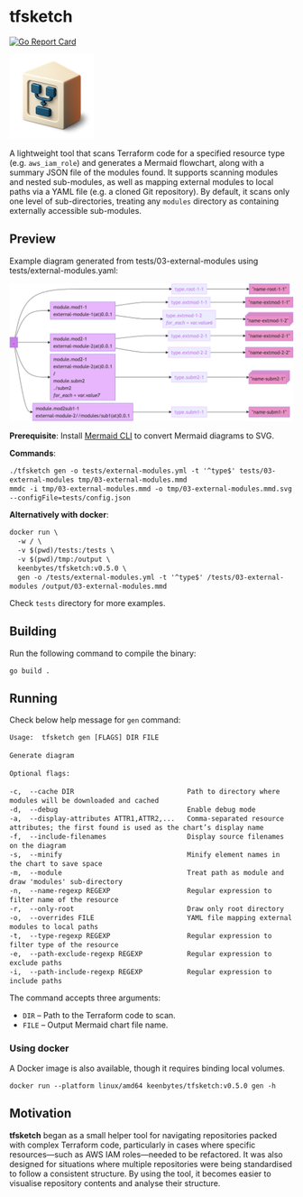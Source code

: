 # tfsketch

[![Go Report Card](https://goreportcard.com/badge/github.com/keenbytes/tfsketch)](https://goreportcard.com/report/github.com/keenbytes/tfsketch)

![tfsketch](tfsketch.png "tfsketch")

A lightweight tool that scans Terraform code for a specified resource type (e.g. `aws_iam_role`) and generates a Mermaid flowchart, along with a summary JSON file of the modules found. It supports scanning modules and nested sub-modules, as well as mapping external modules to local paths via a YAML file (e.g. a cloned Git repository). By default, it scans only one level of sub-directories, treating any `modules` directory as containing externally accessible sub-modules.

## Preview
Example diagram generated from tests/03-external-modules using tests/external-modules.yaml:

![preview](preview.png "chart preview")

**Prerequisite**: Install [Mermaid CLI](https://github.com/mermaid-js/mermaid-cli) to convert Mermaid diagrams to SVG.

**Commands**:
```
./tfsketch gen -o tests/external-modules.yml -t '^type$' tests/03-external-modules tmp/03-external-modules.mmd
mmdc -i tmp/03-external-modules.mmd -o tmp/03-external-modules.mmd.svg --configFile=tests/config.json
```

**Alternatively with docker**:
```
docker run \
  -w / \
  -v $(pwd)/tests:/tests \
  -v $(pwd)/tmp:/output \
  keenbytes/tfsketch:v0.5.0 \
  gen -o /tests/external-modules.yml -t '^type$' /tests/03-external-modules /output/03-external-modules.mmd
```

Check `tests` directory for more examples.

## Building
Run the following command to compile the binary:
```
go build .
```

## Running
Check below help message for `gen` command:

    Usage:  tfsketch gen [FLAGS] DIR FILE
    
    Generate diagram
    
    Optional flags: 

    -c,  --cache DIR                            Path to directory where modules will be downloaded and cached
    -d,  --debug                                Enable debug mode
    -a,  --display-attributes ATTR1,ATTR2,...   Comma-separated resource attributes; the first found is used as the chart’s display name
    -f,  --include-filenames                    Display source filenames on the diagram
    -s,  --minify                               Minify element names in the chart to save space
    -m,  --module                               Treat path as module and draw 'modules' sub-directory
    -n,  --name-regexp REGEXP                   Regular expression to filter name of the resource
    -r,  --only-root                            Draw only root directory
    -o,  --overrides FILE                       YAML file mapping external modules to local paths
    -t,  --type-regexp REGEXP                   Regular expression to filter type of the resource
    -e,  --path-exclude-regexp REGEXP           Regular expression to exclude paths
    -i,  --path-include-regexp REGEXP           Regular expression to include paths

The command accepts three arguments:

* `DIR` – Path to the Terraform code to scan.
* `FILE` – Output Mermaid chart file name.

### Using docker
A Docker image is also available, though it requires binding local volumes.

```
docker run --platform linux/amd64 keenbytes/tfsketch:v0.5.0 gen -h
```

## Motivation
**tfsketch** began as a small helper tool for navigating repositories packed with complex Terraform code, particularly in cases where specific resources—such as AWS IAM roles—needed to be refactored. It was also designed for situations where multiple repositories were being standardised to follow a consistent structure. By using the tool, it becomes easier to visualise repository contents and analyse their structure.

